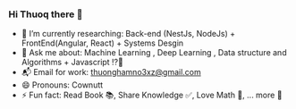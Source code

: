 ### Hi Thuoq there 👋

- 🌱 I’m currently researching: Back-end (NestJs, NodeJs) + FrontEnd(Angular, React) + Systems Desgin
- 💬 Ask me about: Machine Learning , Deep Learning , Data structure and Algorithms + Javascript ⁉️🙋
- 📬 Email for work: thuonghamno3xz@gmail.com 
- 😄 Pronouns: Cownutt
- ⚡ Fun fact: Read Book 📚, Share Knowledge ✅, Love Math 🧮, ... more 🎉
<!--
**JohnCowNut/JohnCowNut** is a ✨ _special_ ✨ repository because its `README.md` (this file) appears on your GitHub profile.

Here are some ideas to get you started:

-->
